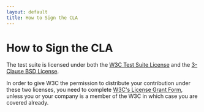 ```yaml
---
layout: default
title: How to Sign the CLA
---
```


# How to Sign the CLA

The test suite is licensed under both the [W3C Test Suite License][1] and the
[3-Clause BSD License][2].

In order to give W3C the permission to distribute your contribution under
these two licenses, you need to complete [W3C's License Grant Form][3],
unless you or your company is a member of the W3C in which case you are
covered already.

[1]: http://www.w3.org/Consortium/Legal/2008/04-testsuite-license
[2]: http://opensource.org/licenses/bsd-license.php
[3]: http://www.w3.org/2002/09/wbs/1/testgrants2-200409/
